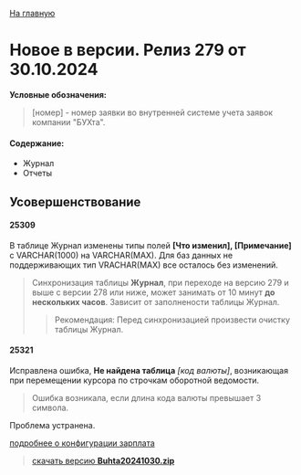 ﻿[На главную](../../index.md)

# Новое  в версии. Релиз 279 от 30.10.2024

**Условные обозначения:**
 >[номер] - номер заявки во внутренней системе учета заявок компании "БУХта".

#### Содержание: 

- Журнал
- Отчеты

## Усовершенствование

#### 25309
В таблице Журнал изменены типы полей __[Что изменил], [Примечание]__ с VARCHAR(1000) на VARCHAR(MAX).
Для баз данных не поддерживающих тип VRACHAR(MAX) все осталось без изменений. 
>Синхронизация таблицы __Журнал__, при переходе на версию 279 и выше с версии 278 или ниже, может занимать от 10 минут __до нескольких часов__. Зависит от заполнености таблицы Журнал. 
>>Рекомендация: Перед синхронизацией произвести очистку таблицы Журнал.


#### 25321
Исправлена ошибка, __Не найдена таблица__ _[код валюты]_, возникающая при перемещении курсора по строчкам оборотной ведомости.
>Ошибка возникала, если длина кода валюты превышает 3 символа.

Проблема устранена.

[подробнее о конфигурации зарплата](Стандартная_Зарплата.htm)

>[скачать версию **Buhta20241030.zip**](Buhta20241030.zip)
